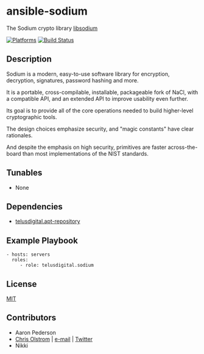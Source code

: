 # ansible-sodium

The Sodium crypto library [libsodium](https://download.libsodium.org/doc/)

[![Platforms](http://img.shields.io/badge/platforms-ubuntu-lightgrey.svg?style=flat)](#)
[![Build Status](https://travis-ci.org/telusdigital/ansible-sodium.svg?branch=master)](https://travis-ci.org/telusdigital/ansible-sodium)

Description
-----------
Sodium is a modern, easy-to-use software library for encryption, decryption, signatures, password hashing and more.

It is a portable, cross-compilable, installable, packageable fork of NaCl, with a compatible API, and an extended API to improve usability even further.

Its goal is to provide all of the core operations needed to build higher-level cryptographic tools.

The design choices emphasize security, and "magic constants" have clear rationales.

And despite the emphasis on high security, primitives are faster across-the-board than most implementations of the NIST standards.

Tunables
--------
* None

Dependencies
------------
* [telusdigital.apt-repository](https://github.com/telusdigital/ansible-apt-repository/)

Example Playbook
----------------
    - hosts: servers
      roles:
         - role: telusdigital.sodium

License
-------
[MIT](https://tldrlegal.com/license/mit-license)

Contributors
------------
* Aaron Pederson
* [Chris Olstrom](https://colstrom.github.io/) | [e-mail](mailto:chris@olstrom.com) | [Twitter](https://twitter.com/ChrisOlstrom)
* Nikki
